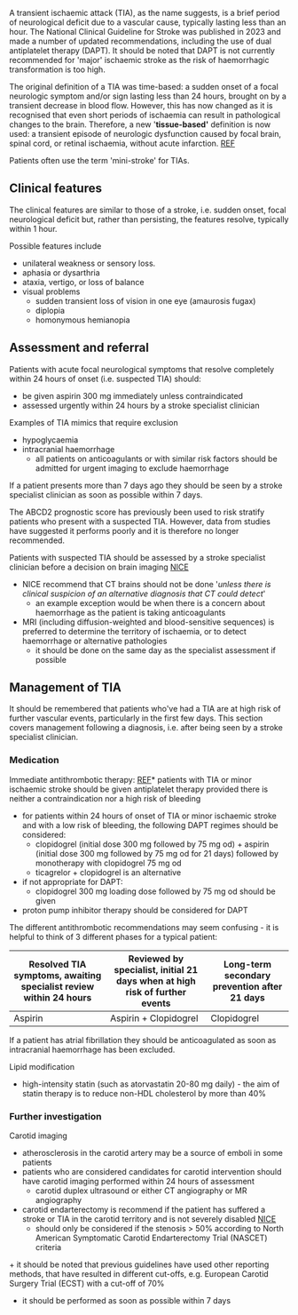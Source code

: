 A transient ischaemic attack (TIA), as the name suggests, is a brief period of neurological deficit due to a vascular cause, typically lasting less than an hour. The National Clinical Guideline for Stroke was published in 2023 and made a number of updated recommendations, including the use of dual antiplatelet therapy (DAPT). It should be noted that DAPT is not currently recommended for 'major' ischaemic stroke as the risk of haemorrhagic transformation is too high.  
  
The original definition of a TIA was time\-based: a sudden onset of a focal neurologic symptom and/or sign lasting less than 24 hours, brought on by a transient decrease in blood flow. However, this has now changed as it is recognised that even short periods of ischaemia can result in pathological changes to the brain. Therefore, a new '**tissue\-based'** definition is now used: a transient episode of neurologic dysfunction caused by focal brain, spinal cord, or retinal ischaemia, without acute infarction. [REF](https://radiopaedia.org/articles/transient-ischaemic-attack?lang=gb#:~:text=without%20acute%20infarction.-,Terminology,-In%20the%20past "Radiopaedia - Transient ischaemic attack")   
  
Patients often use the term 'mini\-stroke' for TIAs.  
  
Clinical features
-----------------

  
The clinical features are similar to those of a stroke, i.e. sudden onset, focal neurological deficit but, rather than persisting, the features resolve, typically within 1 hour.  
  
Possible features include  
* unilateral weakness or sensory loss.
* aphasia or dysarthria
* ataxia, vertigo, or loss of balance
* visual problems
	+ sudden transient loss of vision in one eye (amaurosis fugax)
	+ diplopia
	+ homonymous hemianopia

  
Assessment and referral
-----------------------

  
Patients with acute focal neurological symptoms that resolve completely within 24 hours of onset (i.e. suspected TIA) should:   
* be given aspirin 300 mg immediately unless contraindicated
* assessed urgently within 24 hours by a stroke specialist clinician

  
Examples of TIA mimics that require exclusion  
* hypoglycaemia
* intracranial haemorrhage
	+ all patients on anticoagulants or with similar risk factors should be admitted for urgent imaging to exclude haemorrhage

  
If a patient presents more than 7 days ago they should be seen by a stroke specialist clinician as soon as possible within 7 days.  
  
The ABCD2 prognostic score has previously been used to risk stratify patients who present with a suspected TIA. However, data from studies have suggested it performs poorly and it is therefore no longer recommended.  
  
Patients with suspected TIA should be assessed by a stroke specialist clinician before a decision on brain imaging [NICE](https://www.nice.org.uk/guidance/ng128/chapter/Recommendations#imaging-for-people-who-have-had-a-suspected-tia-or-acute-non-disabling-stroke "NICE - 2019 Stroke and transient ischaemic attack in over 16s: diagnosis and initial management")   
* NICE recommend that CT brains should not be done '*unless there is clinical suspicion of an alternative diagnosis that CT could detect*'
	+ an example exception would be when there is a concern about haemorrhage as the patient is taking anticoagulants
* MRI (including diffusion\-weighted and blood\-sensitive sequences) is preferred to determine the territory of ischaemia, or to detect haemorrhage or alternative pathologies
	+ it should be done on the same day as the specialist assessment if possible

  
Management of TIA
-----------------

  
It should be remembered that patients who've had a TIA are at high risk of further vascular events, particularly in the first few days. This section covers management following a diagnosis, i.e. after being seen by a stroke specialist clinician.  
  
### Medication

  
Immediate antithrombotic therapy: [REF](https://www.strokeguideline.org/chapter/acute-care/?</td><td>gl=1*blvbdc*</td><td>up*MQ..*</td><td>ga*NDIwODM5NTIwLjE3MTQ3MzkxOTE.*</td><td>ga</td><td>EE3BZMVLRT*MTcxNDczOTE5MC4xLjEuMTcxNDczOTM0OC4wLjAuMA..#161:~:text=B-,Patients%20with%20TIA%20or%20minor%20ischaemic%20stroke,-should%20be%20given "National Clinical Guideline for Stroke - 2023 National Clinical Guideline for Stroke")* patients with TIA or minor ischaemic stroke should be given antiplatelet therapy provided there is neither a contraindication nor a high risk of bleeding
* for patients within 24 hours of onset of TIA or minor ischaemic stroke and with a low risk of bleeding, the following DAPT regimes should be considered:
	+ clopidogrel (initial dose 300 mg followed by 75 mg od) \+ aspirin (initial dose 300 mg followed by 75 mg od for 21 days) followed by monotherapy with clopidogrel 75 mg od
	+ ticagrelor \+ clopidogrel is an alternative
* if not appropriate for DAPT:
	+ clopidogrel 300 mg loading dose followed by 75 mg od should be given
* proton pump inhibitor therapy should be considered for DAPT

  
The different antithrombotic recommendations may seem confusing \- it is helpful to think of 3 different phases for a typical patient:  
  


| Resolved TIA symptoms, awaiting specialist review within 24 hours | Reviewed by specialist, initial 21 days when at high risk of further events | Long\-term secondary prevention after 21 days |
| --- | --- | --- |
| Aspirin | Aspirin \+ Clopidogrel | Clopidogrel |

  
If a patient has atrial fibrillation they should be anticoagulated as soon as intracranial haemorrhage has been excluded.  
  
Lipid modification  
* high\-intensity statin (such as atorvastatin 20\-80 mg daily) \- the aim of statin therapy is to reduce non\-HDL cholesterol by more than 40%

  
### Further investigation

  
Carotid imaging  
* atherosclerosis in the carotid artery may be a source of emboli in some patients
* patients who are considered candidates for carotid intervention should have carotid imaging performed within 24 hours of assessment
	+ carotid duplex ultrasound or either CT angiography or MR angiography
* carotid endarterectomy is recommend if the patient has suffered a stroke or TIA in the carotid territory and is not severely disabled [NICE](https://www.nice.org.uk/guidance/ng128/chapter/Recommendations#imaging-for-people-who-have-had-a-suspected-tia-or-acute-non-disabling-stroke:~:text=Urgent%20carotid%20endarterectomy "NICE - 2019 Stroke and transient ischaemic attack in over 16s: diagnosis and initial management")
	+ should only be considered if the stenosis \> 50% according to North American Symptomatic Carotid Endarterectomy Trial (NASCET) criteria

 \+ it should be noted that previous guidelines have used other reporting methods, that have resulted in different cut\-offs, e.g. European Carotid Surgery Trial (ECST) with a cut\-off of 70%  
* it should be performed as soon as possible within 7 days

